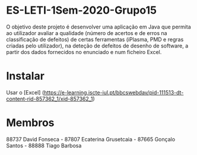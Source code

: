 # ES-LETI-1Sem-2020-Grupo15

O objetivo deste projeto é desenvolver uma aplicação em Java que permita ao utilizador avaliar a qualidade (número de acertos e de erros na classificação de defeitos) de certas ferramentas (iPlasma, PMD e regras criadas pelo utilizador), na deteção de defeitos de desenho de software, a partir dos dados fornecidos no enunciado e num ficheiro Excel. 

# Instalar

Usar o [Excel] (https://e-learning.iscte-iul.pt/bbcswebdav/pid-111513-dt-content-rid-857362_1/xid-857362_1)

# Membros
88737 David Fonseca -
87807 Ecaterina Grusetcaia -
87665 Gonçalo Santos -
88888 Tiago Barbosa 

